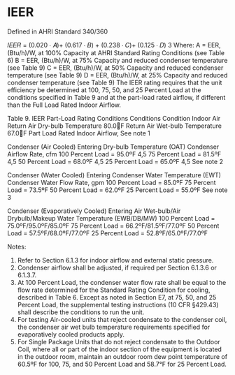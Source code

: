 # IEER

Defined in AHRI Standard 340/360

𝐼𝐸𝐸𝑅 = (0.020 ∙ 𝐴)+ (0.617 ∙ 𝐵) + (0.238 ∙ 𝐶)+ (0.125 ∙ 𝐷) 3
Where:
A = EER, (Btu/h)/W, at 100% Capacity at AHRI Standard Rating Conditions (see Table 6)
B = EER, (Btu/h)/W, at 75% Capacity and reduced condenser temperature (see Table 9)
C = EER, (Btu/h)/W, at 50% Capacity and reduced condenser temperature (see Table 9)
D = EER, (Btu/h)/W, at 25% Capacity and reduced condenser temperature (see Table 9)
The IEER rating requires that the unit efficiency be determined at 100, 75, 50, and 25 Percent Load at the
conditions specified in Table 9 and at the part-load rated airflow, if different than the Full Load Rated Indoor
Airflow.

Table 9. IEER Part-Load Rating Conditions
Conditions Condition
Indoor Air
Return Air Dry-bulb Temperature 80.0F
Return Air Wet-bulb Temperature 67.0F
Part Load Rated Indoor Airflow, See note 1

Condenser (Air Cooled)
Entering Dry-bulb Temperature (OAT)
 Condenser Airflow Rate, cfm
100 Percent Load = 95.0ºF 4,5
75 Percent Load = 81.5ºF 4,5
50 Percent Load = 68.0ºF 4,5
25 Percent Load = 65.0ºF 4,5
See note 2


Condenser (Water Cooled)
Entering Condenser Water Temperature
(EWT)
 Condenser Water Flow Rate, gpm
100 Percent Load = 85.0ºF
75 Percent Load = 73.5ºF
50 Percent Load = 62.0ºF
25 Percent Load = 55.0ºF
See note 3


Condenser (Evaporatively Cooled)
Entering Air Wet-bulb/Air Drybulb/Makeup Water Temperature
(EWB/DB/MW)
100 Percent Load = 75.0ºF/95.0ºF/85.0ºF
75 Percent Load = 66.2ºF/81.5ºF/77.0ºF
50 Percent Load = 57.5ºF/68.0ºF/77.0ºF
25 Percent Load = 52.8ºF/65.0ºF/77.0ºF

Notes:
1. Refer to Section 6.1.3 for indoor airflow and external static pressure.
2. Condenser airflow shall be adjusted, if required per Section 6.1.3.6 or 6.1.3.7.
3. At 100 Percent Load, the condenser water flow rate shall be equal to the flow rate determined for the Standard
Rating Condition for cooling, described in Table 6. Except as noted in Section E7, at 75, 50, and 25 Percent Load,
the supplemental testing instructions (10 CFR §429.43) shall describe the conditions to run the unit.
4. For testing Air-cooled units that reject condensate to the condenser coil, the condenser air wet bulb temperature
requirements specified for evaporatively cooled products apply.
5. For Single Package Units that do not reject condensate to the Outdoor Coil, where all or part of the indoor section of
the equipment is located in the outdoor room, maintain an outdoor room dew point temperature of 60.5ºF for 100,
75, and 50 Percent Load and 58.7°F for 25 Percent Load.
